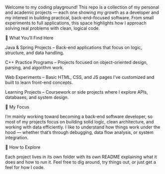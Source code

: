 Welcome to my coding playground! This repo is a collection of my personal and academic projects — each one showing my growth as a developer and my interest in building practical, back-end–focused software. From small experiments to full applications, this space highlights how I approach solving real problems with clean, logical code.

🧠 What You’ll Find Here

Java & Spring Projects – Back-end applications that focus on logic, structure, and data handling.

C++ Practice Programs – Projects focused on object-oriented design, parsing, and algorithm work.

Web Experiments – Basic HTML, CSS, and JS pages I’ve customized and built to learn front-end concepts.

Learning Projects – Coursework or side projects where I explore APIs, databases, and system design.

🎯 My Focus

I’m mainly working toward becoming a back-end software developer, so most of my projects focus on building solid logic, clean architecture, and working with data efficiently. I like to understand how things work under the hood — whether that’s through debugging, data flow analysis, or system integration.

🚀 How to Explore

Each project lives in its own folder with its own README explaining what it does and how to run it. Feel free to dig around, try things out, or just get a feel for how I code.

